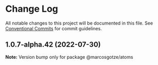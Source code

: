 # Change Log

All notable changes to this project will be documented in this file.
See [Conventional Commits](https://conventionalcommits.org) for commit guidelines.

## 1.0.7-alpha.42 (2022-07-30)

**Note:** Version bump only for package @marcosgotze/atoms
